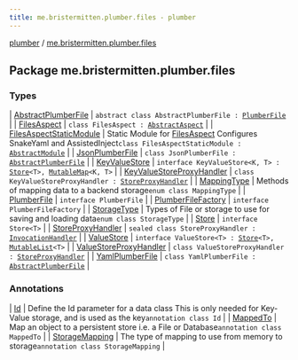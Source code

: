 ```yaml
---
title: me.bristermitten.plumber.files - plumber
---
```


[plumber](../index.html) / [me.bristermitten.plumber.files](./index.html)

## Package me.bristermitten.plumber.files

### Types

| [AbstractPlumberFile](-abstract-plumber-file/index.html) | `abstract class AbstractPlumberFile : `[`PlumberFile`](-plumber-file/index.html) |
| [FilesAspect](-files-aspect/index.html) | `class FilesAspect : `[`AbstractAspect`](../me.bristermitten.plumber.aspect/-abstract-aspect/index.html) |
| [FilesAspectStaticModule](-files-aspect-static-module/index.html) | Static Module for [FilesAspect](-files-aspect/index.html) Configures SnakeYaml and AssistedInject`class FilesAspectStaticModule : `[`AbstractModule`](https://google.github.io/guice/api-docs/latest/javadoc/com/google/inject/AbstractModule.html) |
| [JsonPlumberFile](-json-plumber-file/index.html) | `class JsonPlumberFile : `[`AbstractPlumberFile`](-abstract-plumber-file/index.html) |
| [KeyValueStore](-key-value-store.html) | `interface KeyValueStore<K, T> : `[`Store`](-store/index.html)`<T>, `[`MutableMap`](https://kotlinlang.org/api/latest/jvm/stdlib/kotlin.collections/-mutable-map/index.html)`<K, T>` |
| [KeyValueStoreProxyHandler](-key-value-store-proxy-handler/index.html) | `class KeyValueStoreProxyHandler : `[`StoreProxyHandler`](-store-proxy-handler/index.html) |
| [MappingType](-mapping-type/index.html) | Methods of mapping data to a backend storage`enum class MappingType` |
| [PlumberFile](-plumber-file/index.html) | `interface PlumberFile` |
| [PlumberFileFactory](-plumber-file-factory/index.html) | `interface PlumberFileFactory` |
| [StorageType](-storage-type/index.html) | Types of File or storage to use for saving and loading data`enum class StorageType` |
| [Store](-store/index.html) | `interface Store<T>` |
| [StoreProxyHandler](-store-proxy-handler/index.html) | `sealed class StoreProxyHandler : `[`InvocationHandler`](https://docs.oracle.com/javase/6/docs/api/java/lang/reflect/InvocationHandler.html) |
| [ValueStore](-value-store.html) | `interface ValueStore<T> : `[`Store`](-store/index.html)`<T>, `[`MutableList`](https://kotlinlang.org/api/latest/jvm/stdlib/kotlin.collections/-mutable-list/index.html)`<T>` |
| [ValueStoreProxyHandler](-value-store-proxy-handler/index.html) | `class ValueStoreProxyHandler : `[`StoreProxyHandler`](-store-proxy-handler/index.html) |
| [YamlPlumberFile](-yaml-plumber-file/index.html) | `class YamlPlumberFile : `[`AbstractPlumberFile`](-abstract-plumber-file/index.html) |

### Annotations

| [Id](-id/index.html) | Define the Id parameter for a data class This is only needed for Key-Value storage, and is used as the key`annotation class Id` |
| [MappedTo](-mapped-to/index.html) | Map an object to a persistent store i.e. a File or Database`annotation class MappedTo` |
| [StorageMapping](-storage-mapping/index.html) | The type of mapping to use from memory to storage`annotation class StorageMapping` |

